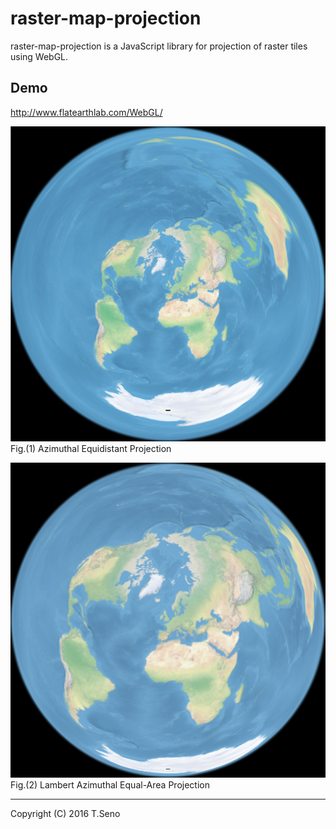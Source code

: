 raster-map-projection
==============
raster-map-projection is a JavaScript library for projection of raster tiles using WebGL.

Demo
-----
http://www.flatearthlab.com/WebGL/

![sample image (aeqd)](docs/sample-aeqd.png)  
Fig.(1) Azimuthal Equidistant Projection

![sample image (laea)](docs/sample-laea.png)  
Fig.(2) Lambert Azimuthal Equal-Area Projection


----
Copyright (C) 2016 T.Seno
